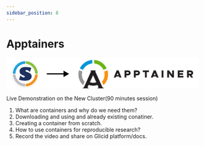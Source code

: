 ```yaml
---
sidebar_position: 8
---
```


# Apptainers

![Docusaurus Plushie](./apptainer.png)

Live Demonstration on the New Cluster(90 minutes session)

1. What are containers and why do we need them?
2. Downloading and using and already existing conatiner.
3. Creating a container from scratch.
4. How to use containers for reproducible research?
5. Record the video and share on Glicid platform/docs.
